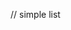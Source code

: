 // simple list
<List isFlush={settingValues.isFlush}>
	<ListItem onClick={handleClickItem}><ListItemText primary="lorem ipsum" /></ListItem>
	<ListItem onClick={handleClickItem}><ListItemText primary="lorem ipsum" /></ListItem>
	<ListItem onClick={handleClickItem}><ListItemText primary="lorem ipsum" /></ListItem>
	<ListItem onClick={handleClickItem}><ListItemText primary="lorem ipsum" /></ListItem>
</List>
